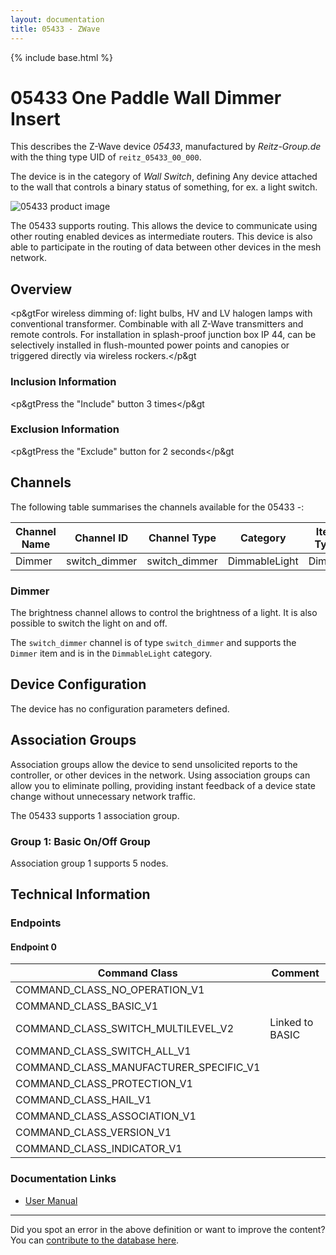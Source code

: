 ```yaml
---
layout: documentation
title: 05433 - ZWave
---
```


{% include base.html %}

# 05433 One Paddle Wall Dimmer Insert
This describes the Z-Wave device *05433*, manufactured by *Reitz-Group.de* with the thing type UID of ```reitz_05433_00_000```.

The device is in the category of *Wall Switch*, defining Any device attached to the wall that controls a binary status of something, for ex. a light switch.

![05433 product image](https://opensmarthouse.org/zwavedatabase/51/image/)


The 05433 supports routing. This allows the device to communicate using other routing enabled devices as intermediate routers.  This device is also able to participate in the routing of data between other devices in the mesh network.

## Overview

<p&gtFor wireless dimming of: light bulbs, HV and LV halogen lamps with conventional transformer. Combinable with all Z-Wave transmitters and remote controls. For installation in splash-proof junction box IP 44, can be selectively installed in flush-mounted power points and canopies or triggered directly via wireless rockers.</p&gt

### Inclusion Information

<p&gtPress the "Include" button 3 times</p&gt

### Exclusion Information

<p&gtPress the "Exclude" button for 2 seconds</p&gt

## Channels

The following table summarises the channels available for the 05433 -:

| Channel Name | Channel ID | Channel Type | Category | Item Type |
|--------------|------------|--------------|----------|-----------|
| Dimmer | switch_dimmer | switch_dimmer | DimmableLight | Dimmer | 

### Dimmer
The brightness channel allows to control the brightness of a light.
            It is also possible to switch the light on and off.

The ```switch_dimmer``` channel is of type ```switch_dimmer``` and supports the ```Dimmer``` item and is in the ```DimmableLight``` category.



## Device Configuration

The device has no configuration parameters defined.

## Association Groups

Association groups allow the device to send unsolicited reports to the controller, or other devices in the network. Using association groups can allow you to eliminate polling, providing instant feedback of a device state change without unnecessary network traffic.

The 05433 supports 1 association group.

### Group 1: Basic On/Off Group


Association group 1 supports 5 nodes.

## Technical Information

### Endpoints

#### Endpoint 0

| Command Class | Comment |
|---------------|---------|
| COMMAND_CLASS_NO_OPERATION_V1| |
| COMMAND_CLASS_BASIC_V1| |
| COMMAND_CLASS_SWITCH_MULTILEVEL_V2| Linked to BASIC|
| COMMAND_CLASS_SWITCH_ALL_V1| |
| COMMAND_CLASS_MANUFACTURER_SPECIFIC_V1| |
| COMMAND_CLASS_PROTECTION_V1| |
| COMMAND_CLASS_HAIL_V1| |
| COMMAND_CLASS_ASSOCIATION_V1| |
| COMMAND_CLASS_VERSION_V1| |
| COMMAND_CLASS_INDICATOR_V1| |

### Documentation Links

* [User Manual](https://opensmarthouse.org/zwavedatabase/51/Duwi5433.pdf)

---

Did you spot an error in the above definition or want to improve the content?
You can [contribute to the database here](https://opensmarthouse.org/zwavedatabase/51).
